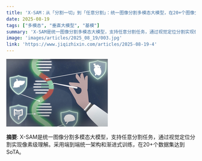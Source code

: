 ```yaml
---
title: 'X-SAM：从「分割一切」到「任意分割」：统一图像分割多模态大模型，在20+个图像分割数据集上均达SoTA'
date: 2025-08-19
tags: ["多模态", "垂直大模型", "基模"]
summary: 'X-SAM是统一图像分割多模态大模型，支持任意分割任务，通过视觉定位分割实现像素级理解。采用端到端统一架构和渐进式训练，在20+个数据集达到SoTA。'
image: 'images/articles/2025_08_19/003.jpg'
link: 'https://www.jiqizhixin.com/articles/2025-08-19-4'
---
```

![X-SAM：从「分割一切」到「任意分割」：统一图像分割多模态大模型，在20+个图像分割数据集上均达SoTA](images/articles/2025_08_19/003.jpg)

**摘要**: X-SAM是统一图像分割多模态大模型，支持任意分割任务，通过视觉定位分割实现像素级理解。采用端到端统一架构和渐进式训练，在20+个数据集达到SoTA。
